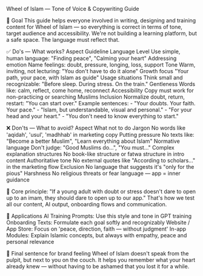 Wheel of Islam — Tone of Voice & Copywriting Guide

🎯 Goal
This guide helps everyone involved in writing, designing and training content for Wheel of
Islam — so everything is correct in terms of tone, target audience and accessibility. We're not building a learning platform,
but a safe space. The language must reflect that.

✅ Do's — What works?
Aspect Guideline
Language Level Use simple, human language: "Finding peace", "Calming your heart"
Addressing emotion Name feelings: doubt, pressure, longing, loss, support
Tone Warm, inviting, not lecturing: "You don't have to do it alone"
Growth focus "Your path, your pace, with Islam as guide"
Usage situations Think small and recognizable: "Before sleep. During stress. On the train."
Gentleness Words like: calm, reflect, come home, reconnect
Accessibility Copy must work for non-practicing or searching Muslims
Inclusion Normalize doubt, return, restart: "You can start over."
Example sentences: - "Your doubts. Your faith. Your pace." - "Islam, but understandable, visual and personal." - "For your head and your heart." - "You don't need to know everything to start."

❌ Don'ts — What to avoid?
Aspect What not to do
Jargon No words like 'aqidah', 'usul', 'madhhab' in marketing copy
Putting pressure No texts like: "Become a better Muslim", "Learn everything about Islam"
Normative language Don't judge: "Good Muslims do...", "You must..."
Complex explanation structures No book-like structure or fatwa structure in intro content
Authoritative tone No external quotes like "According to scholars..." in the marketing flow
Exclusion No language that suggests it's "only for the pious"
Harshness No religious threats or fear language — app = inner guidance

🧠 Core principle:
"If a young adult with doubt or stress doesn't dare to open up to an
imam, they should dare to open up to our app."
That's how we test all our content, AI output, onboarding flows and communication.

📄 Applications
AI Training Prompts: Use this style and tone in GPT training
Onboarding Texts: Formulate each goal softly and recognizably
Website / App Store: Focus on 'peace, direction, faith — without judgment'
In-app Modules: Explain Islamic concepts, but always with empathy, peace and personal
relevance

🌙 Final sentence for brand feeling
Wheel of Islam doesn't speak from the pulpit, but next to you on the couch. It helps you
remember what your heart already knew — without having to be ashamed that you lost it for a while. 
